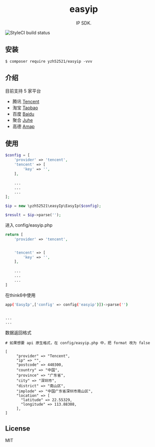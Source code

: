 <h1 align="center"> easyip </h1>

<p align="center"> IP SDK.</p>

![StyleCI build status](https://github.styleci.io/repos/181667367/shield) 


## 安装

```shell
$ composer require yzh52521/easyip -vvv
```

## 介绍
目前支持 5 家平台  
* 腾讯 [Tencent](https://lbs.qq.com/webservice_v1/guide-ip.html)
* 淘宝 [Taobao](http://ip.taobao.com/)
* 百度 [Baidu](http://lbsyun.baidu.com/index.php?title=webapi/ip-api)
* 聚合 [Juhe](https://www.juhe.cn/docs/api/id/1)
* 高德 [Amap](https://lbs.amap.com/api/webservice/guide/api/ipconfig)

## 使用

```php
$config = [
    'provider' => 'tencent',
    'tencent' => [
        'key' => '',
    ],
    
    ...
    ...
    ...
];

$ip = new \yzh52521\easyIp\EasyIp($config);

$result = $ip->parse('');
```

进入 config/easyip.php
```php
return [
    'provider' => 'tencent',


    'tencent' => [
        'key' => '',
    ],
    
    ...
    ...
    ...
]
```

在think6中使用
```bash
app('EasyIp',['config' => config('easyip')])->parse('')


...
...
```

数据返回格式
```
# 如果想要 api 原生格式，在 config/easyip.php 中，把 format 改为 false

[
     "provider" => "Tencent",
     "ip" => "",
     "postcode" => 440300,
     "country" => "中国",
     "province" => "广东省",
     "city" => "深圳市",
     "district" => "南山区",
     "implode" => "中国广东省深圳市南山区",
     "location" => [
       "latitude" => 22.55329,
       "longitude" => 113.88308,
     ],
]
```

## License

MIT
